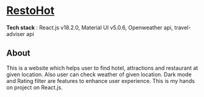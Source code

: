 
<a href="https://restohot.netlify.app"><h1> RestoHot </h1> </a>
<p><b>Tech stack</b> : React.js v18.2.0, Material UI v5.0.6, Openweather api, travel-adviser api</p>
<p>
<h2> <b> About </b> </h2>
This is a website which helps user to find hotel, attractions and restaurant at given location. Also user can check weather of given location. Dark mode and Rating filter are features to enhance user experience. This is my hands on project on React.js.
</p>
